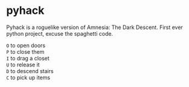 pyhack
======
Pyhack is a roguelike version of Amnesia: The Dark Descent. First ever python project, excuse the spaghetti code.

`O` to open doors  
`P` to close them  
`I` to drag a closet   
`U` to release it   
`D` to descend stairs   
`C` to pick up items   
